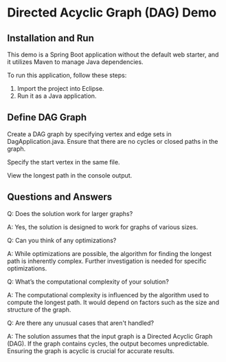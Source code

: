 # Directed Acyclic Graph (DAG) Demo

## Installation and Run
This demo is a Spring Boot application without the default web starter, and it utilizes Maven to manage Java dependencies.

To run this application, follow these steps:
1. Import the project into Eclipse.
2. Run it as a Java application.

## Define DAG Graph
Create a DAG graph by specifying vertex and edge sets in DagApplication.java. Ensure that there are no cycles or closed paths in the graph.

Specify the start vertex in the same file.

View the longest path in the console output.

## Questions and Answers

Q: Does the solution work for larger graphs? 

A: Yes, the solution is designed to work for graphs of various sizes.

Q: Can you think of any optimizations? 

A: While optimizations are possible, the algorithm for finding the longest path is inherently complex. Further investigation is needed for specific optimizations.

Q: What’s the computational complexity of your solution? 

A: The computational complexity is influenced by the algorithm used to compute the longest path. It would depend on factors such as the size and structure of the graph.

Q: Are there any unusual cases that aren't handled?

A: The solution assumes that the input graph is a Directed Acyclic Graph (DAG). If the graph contains cycles, the output becomes unpredictable. Ensuring the graph is acyclic is crucial for accurate results.
